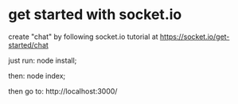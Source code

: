 # get started with socket.io

create "chat" by following socket.io tutorial at https://socket.io/get-started/chat

just run: node install; 

then: node index;

then go to: http://localhost:3000/
